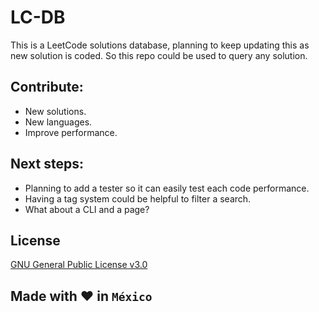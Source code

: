 # LC-DB

This is a LeetCode solutions database, planning to keep updating this as new solution is coded. So this repo could be used to query any solution.

## Contribute:

- New solutions.
- New languages.
- Improve performance.

## Next steps:

- Planning to add a tester so it can easily test each code performance.
- Having a tag system could be helpful to filter a search.
- What about a CLI and a page?

## License

[GNU General Public License v3.0](https://raw.githubusercontent.com/psykher/lc-db/master/LICENSE)

## Made with ❤️ in `México`
